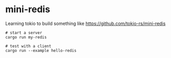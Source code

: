 # mini-redis
Learning tokio to build something like https://github.com/tokio-rs/mini-redis

```
# start a server
cargo run my-redis

# test with a client
cargo run --example hello-redis
```